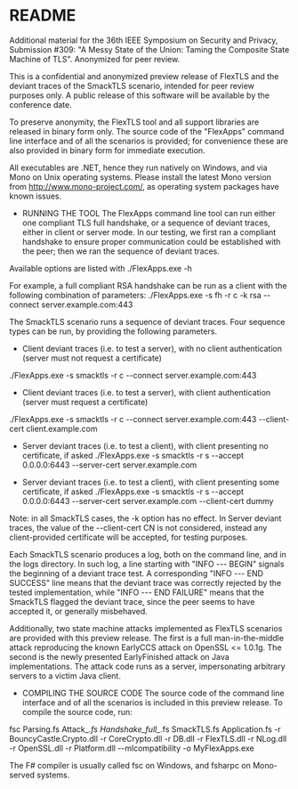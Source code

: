 README
======

Additional material for the
36th IEEE Symposium on Security and Privacy,
Submission #309: "A Messy State of the Union: Taming the Composite State Machine of TLS".
Anonymized for peer review.

This is a confidential and anonymized preview release of FlexTLS and the
deviant traces of the SmackTLS scenario, intended for peer review purposes
only. A public release of this software will be available by the conference
date.

To preserve anonymity, the FlexTLS tool and all support libraries are released
in binary form only. The source code of the "FlexApps" command line interface
and of all the scenarios is provided; for convenience these are also provided
in binary form for immediate execution.

All executables are .NET, hence they run natively on Windows, and via Mono
on Unix operating systems. Please install the latest Mono version from
http://www.mono-project.com/, as operating system packages have known issues.

* RUNNING THE TOOL
The FlexApps command line tool can run either one compliant TLS full
handshake, or a sequence of deviant traces, either in client or server mode.
In our testing, we first ran a compliant handshake to ensure proper
communication could be established with the peer; then we ran the sequence of
deviant traces.

Available options are listed with
./FlexApps.exe -h

For example, a full compliant RSA handshake can be run as a client with the
following combination of parameters:
./FlexApps.exe -s fh -r c -k rsa --connect server.example.com:443

The SmackTLS scenario runs a sequence of deviant traces. Four sequence types
can be run, by providing the following parameters.

- Client deviant traces (i.e. to test a server), with no client authentication (server must not request a certificate)

 ./FlexApps.exe -s smacktls -r c --connect server.example.com:443

- Client deviant traces (i.e. to test a server), with client authentication (server must request a certificate)
 
 ./FlexApps.exe -s smacktls -r c --connect server.example.com:443 --client-cert client.example.com

- Server deviant traces (i.e. to test a client), with client presenting no certificate, if asked
 ./FlexApps.exe -s smacktls -r s --accept 0.0.0.0:6443 --server-cert server.example.com

- Server deviant traces (i.e. to test a client), with client presenting some certificate, if asked
 ./FlexApps.exe -s smacktls -r s --accept 0.0.0.0:6443 --server-cert server.example.com --client-cert dummy

Note: in all SmackTLS cases, the -k option has no effect. In Server deviant
traces, the value of the --client-cert CN is not considered, instead any
client-provided certificate will be accepted, for testing purposes.

Each SmackTLS scenario produces a log, both on the command line, and in the
logs directory. In such log, a line starting with "INFO --- BEGIN" signals the
beginning of a deviant trace test. A corresponding "INFO --- END SUCCESS" line
means that the deviant trace was correctly rejected by the tested
implementation, while "INFO --- END FAILURE" means that the SmackTLS flagged
the deviant trace, since the peer seems to have accepted it, or generally
misbehaved.

Additionally, two state machine attacks implemented as FlexTLS scenarios are provided with this preview
release.
The first is a full man-in-the-middle attack reproducing the known EarlyCCS attack on OpenSSL <= 1.0.1g.
The second is the newly presented EarlyFinished attack on Java implementations. The attack code runs
as a server, impersonating arbitrary servers to a victim Java client.

* COMPILING THE SOURCE CODE
The source code of the command line interface and of all the scenarios is included in this preview release.
To compile the source code, run:

fsc Parsing.fs Attack_*.fs Handshake_full_*.fs SmackTLS.fs Application.fs -r BouncyCastle.Crypto.dll -r CoreCrypto.dll -r DB.dll -r FlexTLS.dll -r NLog.dll -r OpenSSL.dll -r Platform.dll --mlcompatibility -o MyFlexApps.exe

The F# compiler is usually called fsc on Windows, and fsharpc on Mono-served systems.
	